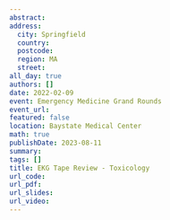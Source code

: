 ```yaml
---
abstract: 
address:
  city: Springfield
  country:
  postcode: 
  region: MA
  street: 
all_day: true
authors: []
date: 2022-02-09
event: Emergency Medicine Grand Rounds
event_url: 
featured: false
location: Baystate Medical Center
math: true
publishDate: 2023-08-11
summary: 
tags: []
title: EKG Tape Review - Toxicology
url_code: 
url_pdf: 
url_slides: 
url_video: 
---
```

